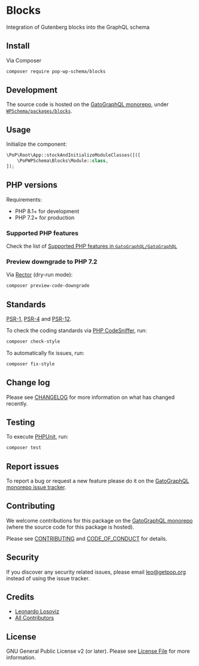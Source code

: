 # Blocks

<!--
[![Build Status][ico-travis]][link-travis]
[![Quality Score][ico-code-quality]][link-code-quality]
[![Software License][ico-license]](LICENSE.md)
[![Latest Version on Packagist][ico-version]][link-packagist]
[![Coverage Status][ico-scrutinizer]][link-scrutinizer]
[![Total Downloads][ico-downloads]][link-downloads]
-->

Integration of Gutenberg blocks into the GraphQL schema

## Install

Via Composer

``` bash
composer require pop-wp-schema/blocks
```

## Development

The source code is hosted on the [GatoGraphQL monorepo](https://github.com/GatoGraphQL/GatoGraphQL), under [`WPSchema/packages/blocks`](https://github.com/GatoGraphQL/GatoGraphQL/tree/master/layers/WPSchema/packages/blocks).

## Usage

Initialize the component:

``` php
\PoP\Root\App::stockAndInitializeModuleClasses([([
    \PoPWPSchema\Blocks\Module::class,
]);
```

## PHP versions

Requirements:

- PHP 8.1+ for development
- PHP 7.2+ for production

### Supported PHP features

Check the list of [Supported PHP features in `GatoGraphQL/GatoGraphQL`](https://github.com/GatoGraphQL/GatoGraphQL/blob/master/docs/supported-php-features.md)

### Preview downgrade to PHP 7.2

Via [Rector](https://github.com/rectorphp/rector) (dry-run mode):

```bash
composer preview-code-downgrade
```

## Standards

[PSR-1](https://www.php-fig.org/psr/psr-1), [PSR-4](https://www.php-fig.org/psr/psr-4) and [PSR-12](https://www.php-fig.org/psr/psr-12).

To check the coding standards via [PHP CodeSniffer](https://github.com/squizlabs/PHP_CodeSniffer), run:

``` bash
composer check-style
```

To automatically fix issues, run:

``` bash
composer fix-style
```

## Change log

Please see [CHANGELOG](CHANGELOG.md) for more information on what has changed recently.

## Testing

To execute [PHPUnit](https://phpunit.de/), run:

``` bash
composer test
```

## Report issues

To report a bug or request a new feature please do it on the [GatoGraphQL monorepo issue tracker](https://github.com/GatoGraphQL/GatoGraphQL/issues).

## Contributing

We welcome contributions for this package on the [GatoGraphQL monorepo](https://github.com/GatoGraphQL/GatoGraphQL) (where the source code for this package is hosted).

Please see [CONTRIBUTING](CONTRIBUTING.md) and [CODE_OF_CONDUCT](CODE_OF_CONDUCT.md) for details.

## Security

If you discover any security related issues, please email leo@getpop.org instead of using the issue tracker.

## Credits

- [Leonardo Losoviz][link-author]
- [All Contributors][link-contributors]

## License

GNU General Public License v2 (or later). Please see [License File](LICENSE.md) for more information.

[ico-version]: https://img.shields.io/packagist/v/pop-wp-schema/blocks.svg?style=flat-square
[ico-license]: https://img.shields.io/badge/license-GPLv2-brightgreen.svg?style=flat-square
[ico-travis]: https://img.shields.io/travis/pop-wp-schema/blocks/master.svg?style=flat-square
[ico-scrutinizer]: https://img.shields.io/scrutinizer/coverage/g/pop-wp-schema/blocks.svg?style=flat-square
[ico-code-quality]: https://img.shields.io/scrutinizer/g/pop-wp-schema/blocks.svg?style=flat-square
[ico-downloads]: https://img.shields.io/packagist/dt/pop-wp-schema/blocks.svg?style=flat-square

[link-packagist]: https://packagist.org/packages/pop-wp-schema/blocks
[link-travis]: https://travis-ci.org/pop-wp-schema/blocks
[link-scrutinizer]: https://scrutinizer-ci.com/g/pop-wp-schema/blocks/code-structure
[link-code-quality]: https://scrutinizer-ci.com/g/pop-wp-schema/blocks
[link-downloads]: https://packagist.org/packages/pop-wp-schema/blocks
[link-author]: https://github.com/leoloso
[link-contributors]: ../../../../../../contributors
